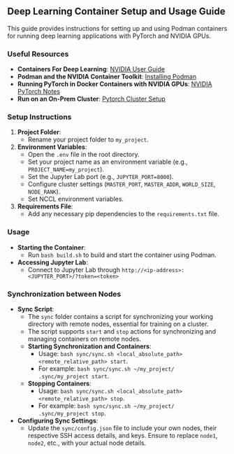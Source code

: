 ## Deep Learning Container Setup and Usage Guide

This guide provides instructions for setting up and using Podman containers for running deep learning applications with PyTorch and NVIDIA GPUs.

### Useful Resources

- **Containers For Deep Learning**: [NVIDIA User Guide](https://docs.nvidia.com/deeplearning/frameworks/user-guide/index.html)
- **Podman and the NVIDIA Container Toolkit**: [Installing Podman](https://docs.nvidia.com/ai-enterprise/deployment-guide-rhel-with-kvm/0.1.0/podman.html)
- **Running PyTorch in Docker Containers with NVIDIA GPUs**: [NVIDIA PyTorch Notes](https://docs.nvidia.com/deeplearning/frameworks/pytorch-release-notes/running.html)
- **Run on an On-Prem Cluster**: [Pytorch Cluster Setup](https://lightning.ai/docs/pytorch/stable/clouds/cluster_intermediate_1.html)

### Setup Instructions

1. **Project Folder**:
    - Rename your project folder to `my_project`.
2. **Environment Variables**:
    - Open the `.env` file in the root directory.
    - Set your project name as an environment variable (e.g., `PROJECT_NAME=my_project`).
    - Set the Jupyter Lab port (e.g., `JUPYTER_PORT=8000`).
    - Configure cluster settings (`MASTER_PORT`, `MASTER_ADDR`, `WORLD_SIZE`, `NODE_RANK`).
    - Set NCCL environment variables.
3. **Requirements File**:
    - Add any necessary pip dependencies to the `requirements.txt` file.

### Usage

- **Starting the Container**:
    - Run `bash build.sh` to build and start the container using Podman.
- **Accessing Jupyter Lab**:
    - Connect to Jupyter Lab through `http://<ip-address>:<JUPYTER_PORT>/?token=<token>`

### Synchronization between Nodes

- **Sync Script**:
    - The `sync` folder contains a script for synchronizing your working directory with remote nodes, essential for training on a cluster.
    - The script supports `start` and `stop` actions for synchronizing and managing containers on remote nodes.
    - **Starting Synchronization and Containers**:
        - Usage: `bash sync/sync.sh <local_absolute_path> <remote_relative_path> start`.
        - For example: `bash sync/sync.sh ~/my_project/ .sync/my_project start`.
    - **Stopping Containers**:
        - Usage: `bash sync/sync.sh <local_absolute_path> <remote_relative_path> stop`.
        - For example: `bash sync/sync.sh ~/my_project/ .sync/my_project stop`.
- **Configuring Sync Settings**:
    - Update the `sync/config.json` file to include your own nodes, their respective SSH access details, and keys. Ensure to replace `node1`, `node2`, etc., with your actual node details.
